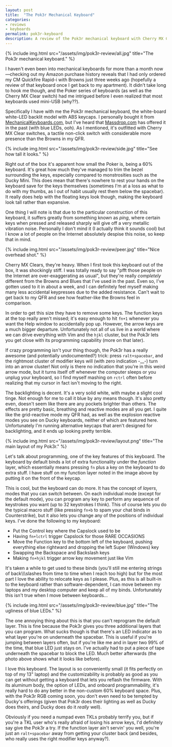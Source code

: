 ```yaml
---
layout: post
title:  "The Pok3r Mechanical Keyboard"
categories:
- reviews
- keyboards
permalink: pok3r-keyboard
description: A review of the Pok3r mechanical keyboard with Cherry MX Clear switches.
---
```


{% include img.html src="/assets/img/pok3r-review/all.jpg" title="The Pok3r mechanical keyboard." %}

I haven't even been into mechanical keyboards for more than a month now—checking out my Amazon purchase history reveals that I had only ordered my CM Quickfire Rapid-i with Browns just three weeks ago (hopefully a review of that keyboard once I get back to my apartment). It didn't take long to hook me though, and the Poker series of keyboards (as well as the Cherry MX Clear switch) had me intrigued before I even realized that most keyboards used mini-USB (why??).

Specifically I have with me the Pok3r mechanical keyboard, the white-board white-LED backlit model with ABS keycaps. I personally bought it from [MechanicalKeyboards.com](//MechanicalKeyboards.com), but I've heard that [Massdrop.com](//Massdrop.com) has offered it in the past (with blue LEDs, ooh). As I mentioned, it's outfitted with Cherry MX Clear switches, a tactile non-click switch with considerable more presence than the Browns in my QFR.

{% include img.html src="/assets/img/pok3r-review/side.jpg" title="See how tall it looks." %}

Right out of the box it's apparent how small the Poker is, being a 60% keyboard. It's great how much they've managed to trim the bezel surrounding the keys, especially compared to monstrosities such as the Ducky Mini. This does mean that there's nowhere to rest your hands on the keyboard save for the keys themselves (sometimes I'm at a loss as what to do with my thumbs, as I out of habit usually rest them below the spacebar). It really does help with the floating keys look though, making the keyboard look tall rather than expansive.

One thing I will note is that due to the particular construction of this keyboard, it suffers greatly from something known as *ping*, where certain keys when pressed and released sharply will give off a very metallic vibration noise. Personally I don't mind it (I actually think it sounds cool) but I know a lot of people on the Internet absolutely despise this noise, so keep that in mind. 

{% include img.html src="/assets/img/pok3r-review/peer.jpg" title="Nice overhead shot." %}

Cherry MX Clears, they're heavy. When I first took this keyboard out of the box, it was shockingly stiff. I was totally ready to say "pfft those people on the Internet are over-exaggerating as usual", but they're really *completely* different from the Browns and Blues that I've used in the past. Even so, I've gotten used to it in about a week, and I can definitely feel myself making many less accidental keypresses due to the added resistance. Can't wait to get back to my QFR and see how feather-like the Browns feel in comparison.

In order to get this size they have to remove some keys. The function keys at the top really aren't missed; it's easy enough to hit `fn+1` whenever you want the Help window to accidentally pop up. However, the arrow keys are a much bigger departure. Unfortunately not all of us live in a world where we can drive everything with Vim and the `hjkl` cluster, but the Pok3r lets you get close with its programming capability (more on that later). 

If crazy programming isn't your thing though, the Pok3r has a really awesome (and potentially undocumented?) trick: press `ralt+spacebar`, and the rightmost cluster of modifier keys will (with zero indication -__-) turn into an arrow cluster! Not only is there no indication that you're in this weird arrow mode, but it turns itself off whenever the computer sleeps or you unplug your keyboard, so I find myself mashing on `rctrl` often before realizing that my cursor in fact isn't moving to the right.

The backlighting is decent. It's a very solid white, with maybe a slight cool tinge. Not enough for me to call it blue by any means though. It's also pretty even, doesn't seem like there are any pockets brighter than others. The effects are pretty basic, breathing and reactive modes are all you get. I quite like the grid-reactive mode my QFR had, as well as the explosion reactive modes you see on Ducky keyboards, neither of which are featured here. Unfortunately I'm running alternative keycaps that aren't designed for backlighting, and it ends up looking pretty terrible.

{% include img.html src="/assets/img/pok3r-review/layout.png" title="The main layout of my Pok3r." %}

Let's talk about programming, one of the key features of this keyboard. The keyboard by default binds a lot of extra functionality under the *function* layer, which essentially means pressing `fn` plus a key on the keyboard to do extra stuff. I have stuff on my function layer noted in the image above by putting it on the front of the keycap. 

This is cool, but the keyboard can do more. It has the concept of *layers*, modes that you can switch between. On each individual mode (except for the default mode), you can program any key to perform any sequence of keystrokes you want (up to 32 keystrokes I think). This of course lets you do the typical macro stuff (like pressing `fn+b` to spam your chat binds in Counterstrike), but it also lets you change any of the positions of individual keys. I've done the following to my keyboard:

* Put the Control key where the Capslock used to be
* Having `fn+lctrl` trigger Capslock for those RARE OCCASIONS
* Move the Function key to the bottom left of the keyboard, pushing everything else rightward and dropping the left Super (Windows) key
* Swapping the Backspace and Backslash keys
* Making `fn+hjkl` trigger arrow key movement just like Vim

It's taken a while to get used to these binds (you'll still me entering strings of back\\\\\slashes from time to time when I reach too high) but for the most part I love the ability to relocate keys as I please. Plus, as this is all built-in to the keyboard rather than software-dependent, I can move between my laptops and my desktop computer and keep all of my binds. Unfortunately this isn't true when I move between keyboards...

{% include img.html src="/assets/img/pok3r-review/blue.jpg" title="The ugliness of blue LEDs." %}

The one annoying thing about this is that you can't reprogram the default layer. This is fine because the Pok3r gives you three additional layers that you can program. What sucks though is that there's an LED indicator as to what layer you're on underneath the spacebar. This is useful if you're jumping between layers often, but if you're like me and in layer two 99% of the time, that blue LED just stays on. I've actually had to put a piece of tape underneath the spacebar to block the LED. Much better afterwards (the photo above shows what it looks like before).

I love this keyboard. The layout is so conveniently small (it fits perfectly on top of my 13" laptop) and the customizability is probably as good as you can get without getting a keyboard that lets you reflash the firmware. With its aluminum body, the option of LEDs, and onboard programmability, it's really hard to do any better in the non-custom 60% keyboard space. Plus, with the Pok3r RGB coming soon, you don't even need to be tempted by Ducky's offerings (given that Pok3r does their lighting as well as Ducky does theirs, and Ducky does do it *really* well). 

Obviously if you need a numpad even TKLs probably terrify you, but if you're a TKL user who's really afraid of losing his arrow keys, I'd definitely say give the Pok3r a try. If the function layer ain't servin' you well, you're just an `ralt+spacebar` away from getting your cluster back (and besides, who really uses the right modifier keys anyway?).